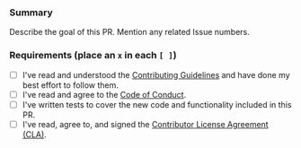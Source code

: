 ###  Summary

Describe the goal of this PR. Mention any related Issue numbers.

### Requirements (place an `x` in each `[ ]`)

* [ ] I've read and understood the [Contributing Guidelines](https://github.com/slackhq/csp-html-webpack-plugin/blob/master/.github/CONTRIBUTING.md) and have done my best effort to follow them.
* [ ] I've read and agree to the [Code of Conduct](https://slackhq.github.io/code-of-conduct).
* [ ] I've written tests to cover the new code and functionality included in this PR.
* [ ] I've read, agree to, and signed the [Contributor License Agreement (CLA)](https://cla-assistant.io/slackhq/csp-html-webpack-plugin).
